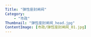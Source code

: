 ```yaml
---
Title: "弹性座封闸阀"
Category: 
    - "市政"
Thumbnail: "弹性座封闸阀_head.jpg"
ContentImage: [市政/弹性座封闸阀_01.jpg]
---
```


